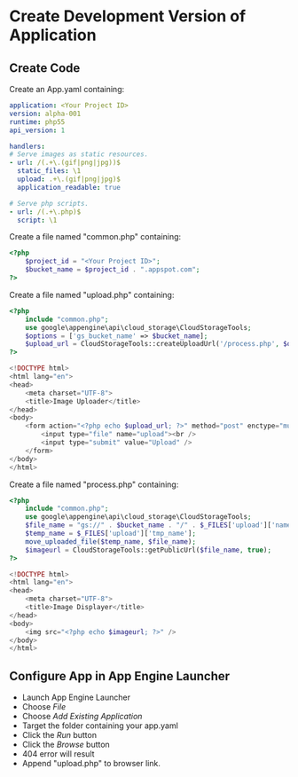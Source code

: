 # Create Development Version of Application

## Create Code
Create an App.yaml containing:
~~~~yaml
application: <Your Project ID>
version: alpha-001
runtime: php55
api_version: 1

handlers:
# Serve images as static resources.
- url: /(.+\.(gif|png|jpg))$
  static_files: \1
  upload: .+\.(gif|png|jpg)$
  application_readable: true

# Serve php scripts.
- url: /(.+\.php)$
  script: \1

  ~~~~

Create a file named "common.php" containing:
~~~~php
<?php
    $project_id = "<Your Project ID>";
    $bucket_name = $project_id . ".appspot.com";
?>
~~~~

Create a file named "upload.php" containing:
~~~~php
<?php
    include "common.php";
    use google\appengine\api\cloud_storage\CloudStorageTools;
    $options = ['gs_bucket_name' => $bucket_name];
    $upload_url = CloudStorageTools::createUploadUrl('/process.php', $options);
?>

<!DOCTYPE html>
<html lang="en">
<head>
    <meta charset="UTF-8">
    <title>Image Uploader</title>
</head>
<body>
    <form action="<?php echo $upload_url; ?>" method="post" enctype="multipart/form-data">
        <input type="file" name="upload"><br />
        <input type="submit" value="Upload" />
    </form>
</body>
</html>
~~~~

Create a file named "process.php" containing:
~~~~php
<?php
    include "common.php";
    use google\appengine\api\cloud_storage\CloudStorageTools;
    $file_name = "gs://" . $bucket_name . "/" . $_FILES['upload']['name'];
    $temp_name = $_FILES['upload']['tmp_name'];
    move_uploaded_file($temp_name, $file_name);
    $imageurl = CloudStorageTools::getPublicUrl($file_name, true);
?>

<!DOCTYPE html>
<html lang="en">
<head>
    <meta charset="UTF-8">
    <title>Image Displayer</title>
</head>
<body>
    <img src="<?php echo $imageurl; ?>" />
</body>
</html>
~~~~



## Configure App in App Engine Launcher
* Launch App Engine Launcher
* Choose *File* 
* Choose *Add Existing Application*
* Target the folder containing your app.yaml
* Click the *Run* button
* Click the *Browse* button
* 404 error will result
* Append "upload.php" to browser link.